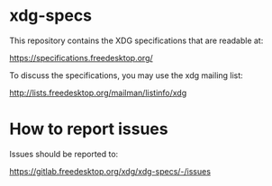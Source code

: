 xdg-specs
=========

This repository contains the XDG specifications that are
readable at:

  https://specifications.freedesktop.org/

To discuss the specifications, you may use the xdg mailing list:

  http://lists.freedesktop.org/mailman/listinfo/xdg


How to report issues
====================

Issues should be reported to:

   https://gitlab.freedesktop.org/xdg/xdg-specs/-/issues
